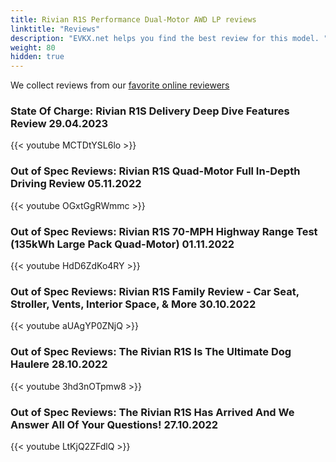 ```yaml
---
title: Rivian R1S Performance Dual-Motor AWD LP reviews
linktitle: "Reviews"
description: "EVKX.net helps you find the best review for this model. "
weight: 80
hidden: true
---
```

<object type="image/svg+xml" data="../modelnavigation.svg"></object>
We collect reviews from our [favorite online reviewers](/guides/evreviewers/)

### State Of Charge: Rivian R1S Delivery Deep Dive Features Review 29.04.2023

{{< youtube MCTDtYSL6lo >}}

### Out of Spec Reviews: Rivian R1S Quad-Motor Full In-Depth Driving Review 05.11.2022

{{< youtube OGxtGgRWmmc >}}

### Out of Spec Reviews: Rivian R1S 70-MPH Highway Range Test (135kWh Large Pack Quad-Motor) 01.11.2022

{{< youtube HdD6ZdKo4RY >}}

### Out of Spec Reviews: Rivian R1S Family Review - Car Seat, Stroller, Vents, Interior Space, & More 30.10.2022

{{< youtube aUAgYP0ZNjQ >}}

### Out of Spec Reviews: The Rivian R1S Is The Ultimate Dog Haulere 28.10.2022

{{< youtube 3hd3nOTpmw8 >}}

### Out of Spec Reviews: The Rivian R1S Has Arrived And We Answer All Of Your Questions! 27.10.2022

{{< youtube LtKjQ2ZFdlQ >}}


